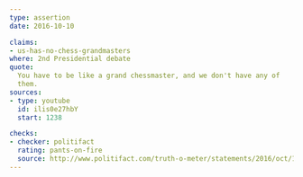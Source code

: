 ```yaml
---
type: assertion
date: 2016-10-10

claims:
- us-has-no-chess-grandmasters
where: 2nd Presidential debate
quote:
  You have to be like a grand chessmaster, and we don't have any of
  them.
sources:
- type: youtube
  id: ilis0e27hbY
  start: 1238

checks:
- checker: politifact
  rating: pants-on-fire
  source: http://www.politifact.com/truth-o-meter/statements/2016/oct/14/donald-trump/donald-trump-wrongly-maligns-us-chess-prowess/
---
```

